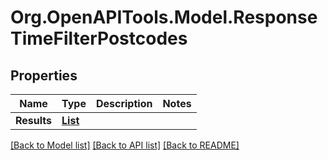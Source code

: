 # Org.OpenAPITools.Model.ResponseTimeFilterPostcodes

## Properties

Name | Type | Description | Notes
------------ | ------------- | ------------- | -------------
**Results** | [**List<ResponseTimeFilterPostcodesResult>**](ResponseTimeFilterPostcodesResult.md) |  | 

[[Back to Model list]](../README.md#documentation-for-models) [[Back to API list]](../README.md#documentation-for-api-endpoints) [[Back to README]](../README.md)

